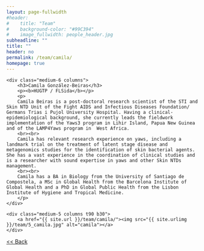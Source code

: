 ```yaml
---
layout: page-fullwidth
#header:
#    title: "Team"
#    background-color: "#99C394"
#    image_fullwidth: people_header.jpg
subheadline: ""
title: ""
header: no
permalink: /team/camila/
homepage: true
---
```


<div class="row t30">

	<div class="medium-6 columns">
		<h3>Camila González-Beiras</h3>
		<p><b>HUGTP / FLSida</b></p>
		<p>
		Camila Beiras is a post-doctoral research scientist of the STI and Skin NTD Unit of the Fight AIDS and Infectious Diseases Foundation/ Germans Trias i Pujol University Hospital. Having a clinical-epidemiological background, she currently leads the fieldwork implementation of the Yaws3 program in Lihir Island, Papua New Guinea and of the LAMP4Yaws program in  West Africa.
		<br><br>
		Camila has relevant research experience on yaws, including a landmark trial on the treatment of latent stage disease and metagenomics studies for the identification of skin bacterial agents. She has a vast experience in the coordination of clinical studies and is a researcher with sound expertise in yaws and other Skin NTDs management.
		<br><br>
		Camila has a BA in Biology from the University of Santiago de Compostela, a MSc in Global Health from the Barcelona Institute of Global Health and a PhD in Global Public Health from the Lisbon Institute of Hygiene and Tropical Medicine.
		</p>
	</div>

	<div class="medium-5 columns t90 b30">
		<a href="{{ site.url }}/team/camila/"><img src="{{ site.urlimg }}/team/5_camila.jpg" alt="camila"></a>
	</div>

</div>


<a class="button left r15 tiny radius" href="{{ site.url }}/team/"> << Back</a>
